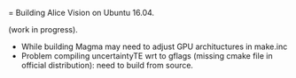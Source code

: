 = Building Alice Vision on Ubuntu 16.04.

(work in progress).

 * While building Magma may need to adjust GPU archituctures in make.inc
 * Problem compiling uncertaintyTE wrt to gflags (missing cmake file in official distribution): need to build from source.
 
